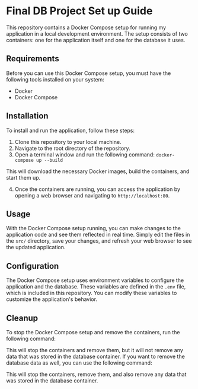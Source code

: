 # Final DB Project Set up Guide

This repository contains a Docker Compose setup for running my application in a local development environment. The setup consists of two containers: one for the application itself and one for the database it uses.

## Requirements

Before you can use this Docker Compose setup, you must have the following tools installed on your system:

- Docker
- Docker Compose

## Installation

To install and run the application, follow these steps:

1. Clone this repository to your local machine.
2. Navigate to the root directory of the repository.
3. Open a terminal window and run the following command:
`docker-compose up --build`

This will download the necessary Docker images, build the containers, and start them up.

4. Once the containers are running, you can access the application by opening a web browser and navigating to `http://localhost:80`.

## Usage

With the Docker Compose setup running, you can make changes to the application code and see them reflected in real time. Simply edit the files in the `src/` directory, save your changes, and refresh your web browser to see the updated application.

## Configuration

The Docker Compose setup uses environment variables to configure the application and the database. These variables are defined in the `.env` file, which is included in this repository. You can modify these variables to customize the application's behavior.

## Cleanup

To stop the Docker Compose setup and remove the containers, run the following command:


This will stop the containers and remove them, but it will not remove any data that was stored in the database container. If you want to remove the database data as well, you can use the following command:


This will stop the containers, remove them, and also remove any data that was stored in the database container.
